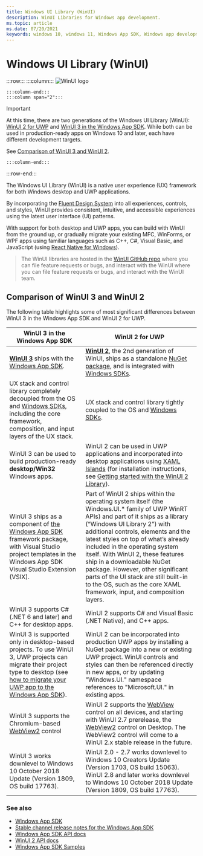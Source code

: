 ```yaml
---
title: Windows UI Library (WinUI)
description: WinUI Libraries for Windows app development. 
ms.topic: article
ms.date: 07/20/2021
keywords: windows 10, windows 11, Windows App SDK, Windows app development platform, desktop development, win32, WinRT, uwp, toolkit sdk, winui, Windows UI Library
---
```


# Windows UI Library (WinUI)

:::row:::
    :::column:::
![WinUI logo](../images/logo-winui.png)

    :::column-end:::
    :::column span="2":::

> [!Important]
> At this time, there are two generations of the Windows UI Library (WinUI): [WinUI 2 for UWP](winui2/index.md) and [WinUI 3 in the Windows App SDK](winui3/index.md). While both can be used in production-ready apps on Windows 10 and later, each have different development targets.
>
> See [Comparison of WinUI 3 and WinUI 2](#comparison-of-winui-3-and-winui-2).

    :::column-end:::
:::row-end:::

The Windows UI Library (WinUI) is a native user experience (UX) framework for both Windows desktop and UWP applications.

By incorporating the [Fluent Design System](https://fluent2.microsoft.design/) into all experiences, controls, and styles, WinUI provides consistent, intuitive, and accessible experiences using the latest user interface (UI) patterns.

With support for both desktop and UWP apps, you can build with WinUI from the ground up, or gradually migrate your existing MFC, WinForms, or WPF apps using familiar languages such as C++, C#, Visual Basic, and JavaScript (using [React Native for Windows](https://microsoft.github.io/react-native-windows/)).

> The WinUI libraries are hosted in the [WinUI GitHub repo](https://github.com/microsoft/microsoft-ui-xaml) where you can file feature requests or bugs, and interact with the WinUI where you can file feature requests or bugs, and interact with the WinUI team.

## Comparison of WinUI 3 and WinUI 2

The following table highlights some of most significant differences between WinUI 3 in the Windows App SDK and WinUI 2 for UWP.

| WinUI 3 in the Windows App SDK | WinUI 2 for UWP |
|-|-|
| **[WinUI 3](winui3/index.md)** ships with the [Windows App SDK](../windows-app-sdk/index.md). | **[WinUI 2](winui2/index.md)**, the 2nd generation of WinUI, ships as a standalone [NuGet package](https://www.nuget.org/packages/Microsoft.UI.Xaml/), and is integrated with [Windows SDKs](https://developer.microsoft.com/windows/downloads/windows-10-sdk/). |
| UX stack and control library completely decoupled from the OS and [Windows SDKs](https://developer.microsoft.com/windows/downloads/windows-10-sdk/), including the core framework, composition, and input layers of the UX stack. | UX stack and control library tightly coupled to the OS and [Windows SDKs](https://developer.microsoft.com/windows/downloads/windows-10-sdk/). |
| WinUI 3 can be used to build production-ready **desktop/Win32** Windows apps. | WinUI 2 can be used in UWP applications and incorporated into desktop applications using [XAML Islands](../desktop/modernize/xaml-islands.md) (for installation instructions, see [Getting started with the WinUI 2 Library](winui2/getting-started.md)). |
| WinUI 3 ships as a component of [the Windows App SDK](../windows-app-sdk/index.md) framework package, with Visual Studio project templates in the Windows App SDK Visual Studio Extension (VSIX). | Part of WinUI 2 ships within the operating system itself (the Windows.UI.* family of UWP WinRT APIs) and part of it ships as a library (“Windows UI Library 2”) with additional controls, elements and the latest styles on top of what’s already included in the operating system itself. With WinUI 2, these features ship in a downloadable NuGet package. However, other significant parts of the UI stack are still built-in to the OS, such as the core XAML framework, input, and composition layers. |
| WinUI 3 supports C# (.NET 6 and later) and C++ for desktop apps. | WinUI 2 supports C# and Visual Basic (.NET Native), and C++ apps. |
| WinUI 3 is supported only in desktop-based projects. To use WinUI 3, UWP projects can migrate their project type to desktop (see [how to migrate your UWP app to the Windows App SDK](../windows-app-sdk/migrate-to-windows-app-sdk/migrate-to-windows-app-sdk-ovw.md)). | WinUI 2 can be incorporated into production UWP apps by installing a NuGet package into a new or existing UWP project. WinUI controls and styles can then be referenced directly in new apps, or by updating "Windows.UI." namespace references to "Microsoft.UI." in existing apps. |
| WinUI 3 supports the Chromium-based [WebView2](/microsoft-edge/webview2/) control | WinUI 2 supports the [WebView](/windows/uwp/design/controls-and-patterns/web-view) control on all devices, and starting with WinUI 2.7 prerelease, the [WebView2](/microsoft-edge/webview2/) control on Desktop. The WebView2 control will come to a WinUI 2.x stable release in the future. |
| WinUI 3 works downlevel to Windows 10 October 2018 Update (Version 1809, OS build 17763). | WinUI 2.0 - 2.7 works downlevel to Windows 10 Creators Update (Version 1703, OS build 15063). WinUI 2.8 and later works downlevel to Windows 10 October 2018 Update (Version 1809, OS build 17763). |

### See also

- [Windows App SDK](../windows-app-sdk/index.md)
- [Stable channel release notes for the Windows App SDK](../windows-app-sdk/stable-channel.md)
- [Windows App SDK API docs](/windows/windows-app-sdk/api/winrt/)
- [WinUI 2 API docs](/windows/winui/api/)
- [Windows App SDK Samples](https://github.com/microsoft/WindowsAppSDK-Samples)
